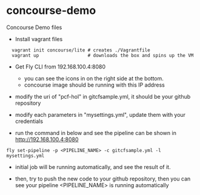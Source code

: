 # concourse-demo
Concourse Demo files

* Install vagrant files

```
  vagrant init concourse/lite # creates ./Vagrantfile
  vagrant up                  # downloads the box and spins up the VM
```

* Get Fly CLI from 192.168.100.4:8080 
  + you can see the icons in on the right side at the bottom.
  + concourse image should be running with this IP address

* modify the uri of "pcf-hol" in gitcfsample.yml, it should be your github repository

* modify each parameters in "mysettings.yml", update them with your credentials

* run the command in below and see the pipeline can be shown in http://192.168.100.4:8080

```
fly set-pipeline -p <PIPELINE_NAME> -c gitcfsample.yml -l mysettings.yml
```

* initial job will be running automatically, and see the result of it.

* then, try to push the new code to your github repository, then you can see your pipeline <PIPELINE_NAME> is running automatically

